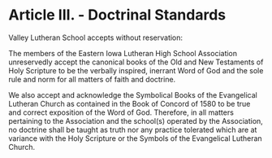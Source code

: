 # Article III. - Doctrinal Standards

Valley Lutheran School accepts without reservation:

The members of the Eastern Iowa Lutheran High School Association unreservedly accept the canonical books of the Old and New Testaments of Holy Scripture to be the verbally inspired, inerrant Word of God and the sole rule and norm for all matters of faith and doctrine.

We also accept and acknowledge the Symbolical Books of the Evangelical Lutheran Church as contained in the Book of Concord of 1580 to be true and correct exposition of the Word of God. Therefore, in all matters pertaining to the Association and the school(s) operated by the Association, no doctrine shall be taught as truth nor any practice tolerated which are at variance with the Holy Scripture or the Symbols of the Evangelical Lutheran Church.